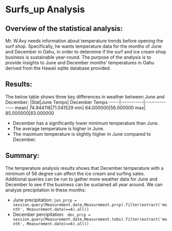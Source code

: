 # Surfs_up Analysis

## Overview of the statistical analysis:
Mr. W.Avy needs information about temperature trends before opening the surf shop. Specifically, he wants temperature data for the months of June and December in Oahu, in order to determine if the surf and ice cream shop business is sustainable year-round.
The purpose of the analysis is to provide insights to June and December months' temperatures in Oahu derived from the Hawaii sqlite database provided.

## Results:
The below table shows three key differences in weather between June and December:
|Stat|June Temps| December Temps
-----|-----------|--------------
mean|	74.944118|71.041529
min|	64.000000|56.000000
max|	85.000000|83.000000

* December has a significantly lower minimum temperature than June.
* The average temperature is higher in June.
* The maximum temperature is slightly higher in June compared to December.

## Summary:

The temperature analysis results shows that December temperature with a minimum of 56 degree can affect the ice cream and surfing sales. Additional queries can be run to gather more weather data for June and December to see if the business can be sustained all year around. We can analyze precipitation in these months:
* June precipitation:
```jun_prcp = session.query(Measurement.date,Measurement.prcp).filter(extract('month', Measurement.date)==6).all()```
* December percipitation:
``` dec_prcp = session.query(Measurement.date,Measurement.tobs).filter(extract('month', Measurement.date)==6).all()```

